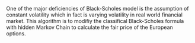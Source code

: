 One of the major deficiencies of Black-Scholes model is the assumption of constant volatility which in fact is varying volatility in real world financial market. This algorithm is to modifiy the classifical Black-Scholes formula with hidden Markov Chain to calculate the fair price of the European options.
